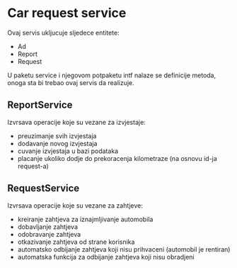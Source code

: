 # Car request service
Ovaj servis ukljucuje sljedece entitete: 

* Ad
* Report
* Request

U paketu service i njegovom potpaketu intf nalaze se definicije metoda, onoga sta bi trebao ovaj servis da realizuje.

## ReportService
Izvrsava operacije koje su vezane za izvjestaje:
* preuzimanje svih izvjestaja
* dodavanje novog izvjestaja
* cuvanje izvjestaja u bazi podataka
* placanje ukoliko dodje do prekoracenja kilometraze (na osnovu id-ja request-a)

## RequestService
Izvrsava operacije koje su vezane za zahtjeve:
* kreiranje zahtjeva za iznajmljivanje automobila
* dobavljanje zahtjeva
* odobravanje zahtjeva
* otkazivanje zahtjeva od strane korisnika
* automatsko odbijanje zahtjeva koji nisu prihvaceni (automobil je rentiran)
* automatska funkcija za odbijanje zahtjeva koji nisu obradjeni

